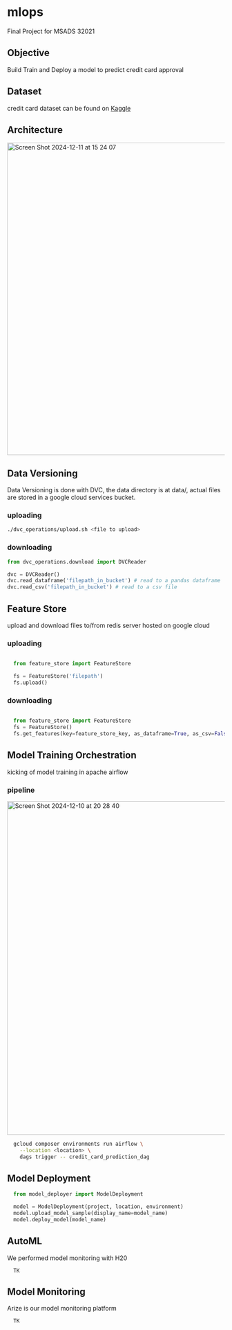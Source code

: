 # mlops
Final Project for MSADS 32021

## Objective 
Build Train and Deploy a model to predict credit card approval

## Dataset
credit card dataset can be found on [Kaggle]([url](https://www.kaggle.com/datasets/rikdifos/credit-card-approval-prediction))

## Architecture
<img width="722" alt="Screen Shot 2024-12-11 at 15 24 07" src="https://github.com/user-attachments/assets/97670efe-6096-4552-8c4f-992aba645384" />

## Data Versioning
Data Versioning is done with DVC, the data directory is at data/, actual files are stored in a google cloud services bucket. 

### uploading
```bash
./dvc_operations/upload.sh <file to upload>

```

### downloading

```python
from dvc_operations.download import DVCReader

dvc = DVCReader()
dvc.read_dataframe('filepath_in_bucket') # read to a pandas dataframe
dvc.read_csv('filepath_in_bucket') # read to a csv file

```

## Feature Store
upload and download files to/from redis server hosted on google cloud

### uploading
```python

  from feature_store import FeatureStore

  fs = FeatureStore('filepath')
  fs.upload()
```

### downloading
```python

  from feature_store import FeatureStore
  fs = FeatureStore()
  fs.get_features(key=feature_store_key, as_dataframe=True, as_csv=False)
```
## Model Training Orchestration

kicking of model training in apache airflow

### pipeline
<img width="771" alt="Screen Shot 2024-12-10 at 20 28 40" src="https://github.com/user-attachments/assets/5ec364d6-7045-4352-9b13-d5f539ddb0f4" />

```bash
  gcloud composer environments run airflow \
    --location <location> \
    dags trigger -- credit_card_prediction_dag
```

## Model Deployment
```python
  from model_deployer import ModelDeployment

  model = ModelDeployment(project, location, environment)
  model.upload_model_sample(display_name=model_name)
  model.deploy_model(model_name)
```
## AutoML
We performed model monitoring with H20

```
  TK
```

## Model Monitoring
Arize is our model monitoring platform

```
  TK
```
